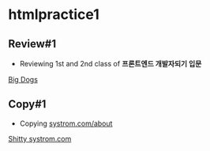 # htmlpractice1
## Review#1
* Reviewing 1st and 2nd class of **프론트엔드 개발자되기 입문**

[Big Dogs](https://htmlpractice1.kkang60298.repl.co/review.html)
## Copy#1
* Copying [systrom.com/about](http://systrom.com/about/)

[Shitty systrom.com](https://810b42eb-2ec4-477e-aa4c-84a402bd9da5.id.repl.co/COPY/systrom.html)

